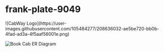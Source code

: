 # frank-plate-9049
<div text-align="center">
 ![CabWay Logo](https://user-images.githubusercontent.com/105484277/208636032-ae5be720-bb0b-4fad-ad3a-4f5aaf56001e.png)
</div>

![Book Cab ER Diagram](https://user-images.githubusercontent.com/105484277/208635652-24755177-0a30-4601-9eb4-e934d45f2b8d.png)
